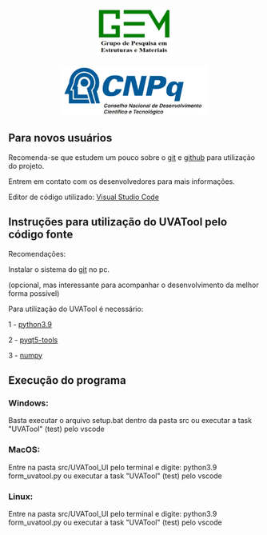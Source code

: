 <p align="center">
  <img src="https://raw.githubusercontent.com/arthurbg951/UVATool/main/src/icons/GEM.jpeg" style="height: 100px;">
</p>
<p align="center">
  <img src="https://raw.githubusercontent.com/arthurbg951/UVATool/main/src/icons/CNPQ.jpeg" style="height: 100px;">
</p>
 

## Para novos usuários

Recomenda-se que estudem um pouco sobre o <a href="https://pt.wikipedia.org/wiki/Git">git</a> e <a href="https://pt.wikipedia.org/wiki/GitHub">github</a> para utilização do projeto.

Entrem em contato com os desenvolvedores para mais informações.

Editor de código utilizado: <a href="https://code.visualstudio.com/download">Visual Studio Code</a>

## Instruções para utilização do UVATool pelo código fonte

Recomendações:

Instalar o sistema do <a href="https://git-scm.com/downloads">git</a> no pc.

(opcional, mas interessante para acompanhar o desenvolvimento da melhor forma possível)

Para utilização do UVATool é necessário: 

1 - <a href="https://www.python.org/downloads/">python3.9</a>

2 - <a href="https://pypi.org/project/pyqt5-tools/">pyqt5-tools</a>

3 - <a href="https://pypi.org/project/numpy/">numpy</a>

## Execução do programa

### Windows:
 Basta executar o arquivo setup.bat dentro da pasta src ou executar a task "UVATool" (test) pelo vscode

### MacOS: 
 Entre na pasta src/UVATool_UI pelo terminal e digite: python3.9 form_uvatool.py ou executar a task "UVATool" (test) pelo vscode

### Linux: 
 Entre na pasta src/UVATool_UI pelo terminal e digite: python3.9 form_uvatool.py ou executar a task "UVATool" (test) pelo vscode

